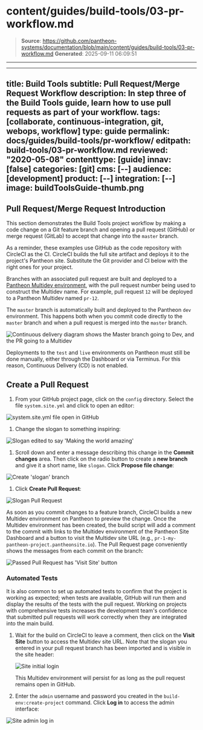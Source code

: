 # content/guides/build-tools/03-pr-workflow.md

> **Source**: https://github.com/pantheon-systems/documentation/blob/main/content/guides/build-tools/03-pr-workflow.md
> **Generated**: 2025-09-11 06:09:51

---

---
title: Build Tools
subtitle: Pull Request/Merge Request Workflow
description: In step three of the Build Tools guide, learn how to use pull requests as part of your workflow.
tags: [collaborate, continuous-integration, git, webops, workflow]
type: guide
permalink: docs/guides/build-tools/pr-workflow/
editpath: build-tools/03-pr-workflow.md
reviewed: "2020-05-08"
contenttype: [guide]
innav: [false]
categories: [git]
cms: [--]
audience: [development]
product: [--]
integration: [--]
image: buildToolsGuide-thumb.png
---

## Pull Request/Merge Request Introduction

This section demonstrates the Build Tools project workflow by making a code change on a Git feature branch and opening a pull request (GitHub) or merge request (GitLab) to accept that change into the `master` branch.

As a reminder, these examples use GitHub as the code repository with CircleCI as the CI. CircleCI builds the full site artifact and deploys it to the project's Pantheon site. Substitute the Git provider and CI below with the right ones for your project.

Branches with an associated pull request are built and deployed to a [Pantheon Multidev environment](/guides/multidev), with the pull request number being used to construct the Multidev name. For example, pull request `12` will be deployed to a Pantheon Multidev named `pr-12`.

The `master` branch is automatically built and deployed to the Pantheon `dev` environment. This happens both when you commit code directly to the `master` branch and when a pull request is merged into the `master` branch.

![Continuous delivery diagram shows the Master branch going to Dev, and the PR going to a Multidev](../../../images/pr-workflow/github-circle-pantheon.png)

Deployments to the `test` and `live` environments on Pantheon must still be done manually, either through the Dashboard or via Terminus. For this reason, Continuous Delivery (CD) <Popover title="Continuous Delivery" content="Continuous Delivery is the practice of automatically deploying code all the way to production, without human intervention. This requires a consistently clear deployment pipeline from development to production. That is to say, an application must be able to deploy code to production at any given time regardless of current work in progress." /> is not enabled.

## Create a Pull Request

1. From your GitHub project page, click on the `config` directory. Select the file `system.site.yml` and click <Icon icon="pen" /> to open an editor:

  ![system.site.yml file open in GitHub](../../../images/pr-workflow/system-site-config.png)

1. Change the slogan to something inspiring:

  ![Slogan edited to say 'Making the world amazing'](../../../images/pr-workflow/edit-slogan.png)

1. Scroll down and enter a message describing this change in the **Commit changes** area. Then click on the radio button to create a **new branch** and give it a short name, like `slogan`. Click **Propose file change**:

  ![Create 'slogan' branch](../../../images/pr-workflow/create-slogan-branch.png)

1. Click **Create Pull Request**:

  ![Slogan Pull Request](../../../images/pr-workflow/slogan-pull-request.png)

  <Accordion title="Builds" id="understand-builds" icon="watch">

  As soon as you commit changes to a feature branch, CircleCI builds a new Multidev environment on Pantheon to preview the change. Once the Multidev environment has been created, the build script will add a comment to the commit with links to the Multidev environment of the Pantheon Site Dashboard and a button to visit the Multidev site URL (e.g., `pr-1-my-pantheon-project.pantheonsite.io`). The Pull Request page conveniently shows the messages from each commit on the branch:

  ![Passed Pull Request has 'Visit Site' button](../../../images/pr-workflow/slogan-pr-starting.png)

  ### Automated Tests

  It is also common to set up automated tests to confirm that the project is working as expected; when tests are available, GitHub will run them and display the results of the tests with the pull request. Working on projects with comprehensive tests increases the development team's confidence that submitted pull requests will work correctly when they are integrated into the main build.

  </Accordion>

1. Wait for the build on CircleCI to leave a comment, then click on the **Visit Site** button to access the Multidev site URL. Note that the slogan you entered in your pull request branch has been imported and is visible in the site header:

    ![Site initial login](../../../images/pr-workflow/pr-slogan-site.png)

    This Multidev environment will persist for as long as the pull request remains open in GitHub.

1. Enter the `admin` username and password you created in the `build-env:create-project` command. Click **Log in** to access the admin interface:

  ![Site admin log in](../../../images/pr-workflow/admin-log-in.png)
